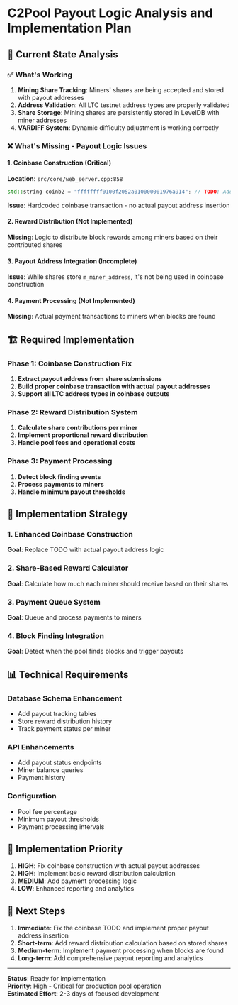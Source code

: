 # C2Pool Payout Logic Analysis and Implementation Plan

## 🎯 Current State Analysis

### ✅ What's Working
1. **Mining Share Tracking**: Miners' shares are being accepted and stored with payout addresses
2. **Address Validation**: All LTC testnet address types are properly validated
3. **Share Storage**: Mining shares are persistently stored in LevelDB with miner addresses
4. **VARDIFF System**: Dynamic difficulty adjustment is working correctly

### ❌ What's Missing - Payout Logic Issues

#### 1. **Coinbase Construction (Critical)**
**Location**: `src/core/web_server.cpp:858`
```cpp
std::string coinb2 = "ffffffff0100f2052a010000001976a914"; // TODO: Add actual payout address
```
**Issue**: Hardcoded coinbase transaction - no actual payout address insertion

#### 2. **Reward Distribution (Not Implemented)**
**Missing**: Logic to distribute block rewards among miners based on their contributed shares

#### 3. **Payout Address Integration (Incomplete)**
**Issue**: While shares store `m_miner_address`, it's not being used in coinbase construction

#### 4. **Payment Processing (Not Implemented)**
**Missing**: Actual payment transactions to miners when blocks are found

## 🏗️ Required Implementation

### Phase 1: Coinbase Construction Fix
1. **Extract payout address from share submissions**
2. **Build proper coinbase transaction with actual payout addresses**
3. **Support all LTC address types in coinbase outputs**

### Phase 2: Reward Distribution System
1. **Calculate share contributions per miner**
2. **Implement proportional reward distribution**
3. **Handle pool fees and operational costs**

### Phase 3: Payment Processing
1. **Detect block finding events**
2. **Process payments to miners**
3. **Handle minimum payout thresholds**

## 🔧 Implementation Strategy

### 1. Enhanced Coinbase Construction
**Goal**: Replace TODO with actual payout address logic

### 2. Share-Based Reward Calculator
**Goal**: Calculate how much each miner should receive based on their shares

### 3. Payment Queue System
**Goal**: Queue and process payments to miners

### 4. Block Finding Integration
**Goal**: Detect when the pool finds blocks and trigger payouts

## 📊 Technical Requirements

### Database Schema Enhancement
- Add payout tracking tables
- Store reward distribution history
- Track payment status per miner

### API Enhancements
- Add payout status endpoints
- Miner balance queries
- Payment history

### Configuration
- Pool fee percentage
- Minimum payout thresholds
- Payment processing intervals

## 🚀 Implementation Priority

1. **HIGH**: Fix coinbase construction with actual payout addresses
2. **HIGH**: Implement basic reward distribution calculation
3. **MEDIUM**: Add payment processing logic
4. **LOW**: Enhanced reporting and analytics

## 📝 Next Steps

1. **Immediate**: Fix the coinbase TODO and implement proper payout address insertion
2. **Short-term**: Add reward distribution calculation based on stored shares
3. **Medium-term**: Implement payment processing when blocks are found
4. **Long-term**: Add comprehensive payout reporting and analytics

---

**Status**: Ready for implementation  
**Priority**: High - Critical for production pool operation  
**Estimated Effort**: 2-3 days of focused development
